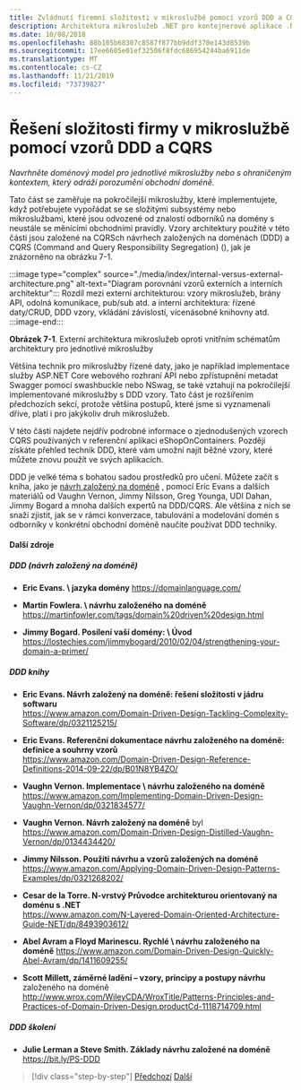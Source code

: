 ```yaml
---
title: Zvládnutí firemní složitosti v mikroslužbě pomocí vzorů DDD a CQRS
description: Architektura mikroslužeb .NET pro kontejnerové aplikace .NET | Pochopte, jak řešit složité obchodní scénáře, které používají vzory DDD a CQRS.
ms.date: 10/08/2018
ms.openlocfilehash: 88b105b68307c8587f877bb9ddf370e143d8539b
ms.sourcegitcommit: 17ee6605e01ef32506f8fdc686954244ba6911de
ms.translationtype: MT
ms.contentlocale: cs-CZ
ms.lasthandoff: 11/21/2019
ms.locfileid: "73739827"
---
```

# <a name="tackle-business-complexity-in-a-microservice-with-ddd-and-cqrs-patterns"></a>Řešení složitosti firmy v mikroslužbě pomocí vzorů DDD a CQRS

*Navrhněte doménový model pro jednotlivé mikroslužby nebo s ohraničeným kontextem, který odráží porozumění obchodní doméně.*

Tato část se zaměřuje na pokročilejší mikroslužby, které implementujete, když potřebujete vypořádat se se složitými subsystémy nebo mikroslužbami, které jsou odvozené od znalostí odborníků na domény s neustále se měnícími obchodními pravidly. Vzory architektury použité v této části jsou založené na CQRSch návrhech založených na doménách (DDD) a CQRS (Command and Query Responsibility Segregation) (), jak je znázorněno na obrázku 7-1.

:::image type="complex" source="./media/index/internal-versus-external-architecture.png" alt-text="Diagram porovnání vzorů externích a interních architektur":::
Rozdíl mezi externí architekturou: vzory mikroslužeb, brány API, odolná komunikace, pub/sub atd. a interní architektura: řízené daty/CRUD, DDD vzory, vkládání závislostí, vícenásobné knihovny atd.
:::image-end:::

**Obrázek 7-1**. Externí architektura mikroslužeb oproti vnitřním schématům architektury pro jednotlivé mikroslužby

Většina technik pro mikroslužby řízené daty, jako je například implementace služby ASP.NET Core webového rozhraní API nebo zpřístupnění metadat Swagger pomocí swashbuckle nebo NSwag, se také vztahují na pokročilejší implementované mikroslužby s DDD vzory. Tato část je rozšířením předchozích sekcí, protože většina postupů, které jsme si vyznamenali dříve, platí i pro jakýkoliv druh mikroslužeb.

V této části najdete nejdřív podrobné informace o zjednodušených vzorech CQRS používaných v referenční aplikaci eShopOnContainers. Později získáte přehled technik DDD, které vám umožní najít běžné vzory, které můžete znovu použít ve svých aplikacích.

DDD je velké téma s bohatou sadou prostředků pro učení. Můžete začít s kniha, jako je [návrh založený na doméně](https://domainlanguage.com/ddd/) , pomocí Eric Evans a dalších materiálů od Vaughn Vernon, Jimmy Nilsson, Greg Younga, UDI Dahan, Jimmy Bogard a mnoha dalších expertů na DDD/CQRS. Ale většina z nich se snaží zjistit, jak se v rámci konverzace, tabulování a modelování domén s odborníky v konkrétní obchodní doméně naučíte používat DDD techniky.

#### <a name="additional-resources"></a>Další zdroje

##### <a name="ddd-domain-driven-design"></a>DDD (návrh založený na doméně)

- **Eric Evans. \ jazyka domény**
  <https://domainlanguage.com/>

- **Martin Fowlera. \ návrhu založeného na doméně**
  <https://martinfowler.com/tags/domain%20driven%20design.html>

- **Jimmy Bogard. Posílení vaší domény: \ Úvod**
  <https://lostechies.com/jimmybogard/2010/02/04/strengthening-your-domain-a-primer/>

##### <a name="ddd-books"></a>DDD knihy

- **Eric Evans. Návrh založený na doméně: řešení složitosti v jádru softwaru** \
  <https://www.amazon.com/Domain-Driven-Design-Tackling-Complexity-Software/dp/0321125215/>

- **Eric Evans. Referenční dokumentace návrhu založeného na doméně: definice a souhrny vzorů** \
  <https://www.amazon.com/Domain-Driven-Design-Reference-Definitions-2014-09-22/dp/B01N8YB4ZO/>

- **Vaughn Vernon. Implementace \ návrhu založeného na doméně**
  <https://www.amazon.com/Implementing-Domain-Driven-Design-Vaughn-Vernon/dp/0321834577/>

- **Vaughn Vernon. Návrh založený na doméně** byl \
  <https://www.amazon.com/Domain-Driven-Design-Distilled-Vaughn-Vernon/dp/0134434420/>

- **Jimmy Nilsson. Použití návrhu a vzorů založených na doméně** \
  <https://www.amazon.com/Applying-Domain-Driven-Design-Patterns-Examples/dp/0321268202/>

- **Cesar de la Torre. N-vrstvý Průvodce architekturou orientovaný na doménu s .NET** \
  <https://www.amazon.com/N-Layered-Domain-Oriented-Architecture-Guide-NET/dp/8493903612/>

- **Abel Avram a Floyd Marinescu. Rychlé \ návrhu založeného na doméně**
  <https://www.amazon.com/Domain-Driven-Design-Quickly-Abel-Avram/dp/1411609255/>

- **Scott Millett, záměrné ladění – vzory, principy a postupy návrhu** založeného na doméně \
  <http://www.wrox.com/WileyCDA/WroxTitle/Patterns-Principles-and-Practices-of-Domain-Driven-Design.productCd-1118714709.html>

##### <a name="ddd-training"></a>DDD školení

- **Julie Lerman a Steve Smith. Základy návrhu založené na doméně** \
  <https://bit.ly/PS-DDD>

>[!div class="step-by-step"]
>[Předchozí](../multi-container-microservice-net-applications/implement-api-gateways-with-ocelot.md)
>[Další](apply-simplified-microservice-cqrs-ddd-patterns.md)
